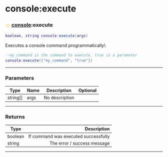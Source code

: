 # console:execute

### ![](../../.gitbook/assets/shared.png) [console](./):execute

```lua
boolean, string console:execute(args)
```

Executes a console command programmatically\


```lua
--my_command is the command to execute, true is a parameter
console:execute({"my_command", "true"})
```

***

### Parameters

| Type      | Name | Description    | Optional |
| --------- | ---- | -------------- | -------: |
| string\[] | args | No description |          |

***

### Returns

| Type    |                          Description |
| ------- | -----------------------------------: |
| boolean | If command was executed successfully |
| string  |          The error / success message |

***
